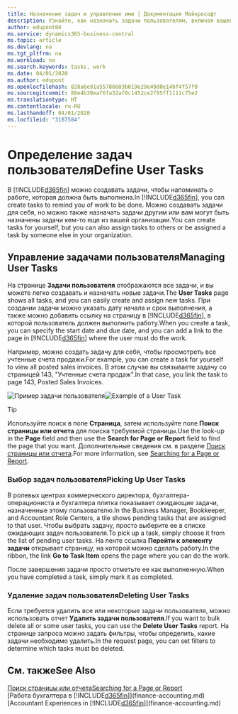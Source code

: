 ```yaml
---
title: Назначение задач и управление ими | Документация Майкрософт
description: Узнайте, как назначать задачи пользователям, включая вашего бухгалтера, в Business Central
author: edupont04
ms.service: dynamics365-business-central
ms.topic: article
ms.devlang: na
ms.tgt_pltfrm: na
ms.workload: na
ms.search.keywords: tasks, work
ms.date: 04/01/2020
ms.author: edupont
ms.openlocfilehash: 828a6e91a55786603b019e29e49d0e14bf4f57f0
ms.sourcegitcommit: 88e4b30eaf6fa32af0c1452ce2f85ff1111c75e2
ms.translationtype: HT
ms.contentlocale: ru-RU
ms.lasthandoff: 04/01/2020
ms.locfileid: "3187584"
---
```

# <a name="define-user-tasks"></a><span data-ttu-id="8c16c-103">Определение задач пользователя</span><span class="sxs-lookup"><span data-stu-id="8c16c-103">Define User Tasks</span></span>
<span data-ttu-id="8c16c-104">В [!INCLUDE[d365fin](includes/d365fin_md.md)] можно создавать задачи, чтобы напоминать о работе, которая должна быть выполнена.</span><span class="sxs-lookup"><span data-stu-id="8c16c-104">In [!INCLUDE[d365fin](includes/d365fin_md.md)], you can create tasks to remind you of work to be done.</span></span> <span data-ttu-id="8c16c-105">Можно создавать задачи для себя, но можно также назначать задачи другим или вам могут быть назначены задачи кем-то еще из вашей организации.</span><span class="sxs-lookup"><span data-stu-id="8c16c-105">You can create tasks for yourself, but you can also assign tasks to others or be assigned a task by someone else in your organization.</span></span>  

## <a name="managing-user-tasks"></a><span data-ttu-id="8c16c-106">Управление задачами пользователя</span><span class="sxs-lookup"><span data-stu-id="8c16c-106">Managing User Tasks</span></span>
<span data-ttu-id="8c16c-107">На странице **Задачи пользователя** отображаются все задачи, и вы можете легко создавать и назначать новые задачи.</span><span class="sxs-lookup"><span data-stu-id="8c16c-107">The **User Tasks** page shows all tasks, and you can easily create and assign new tasks.</span></span> <span data-ttu-id="8c16c-108">При создании задачи можно указать дату начала и срок выполнения, а также можно добавить ссылку на страницу в [!INCLUDE[d365fin](includes/d365fin_md.md)], в которой пользователь должен выполнить работу.</span><span class="sxs-lookup"><span data-stu-id="8c16c-108">When you create a task, you can specify the start date and due date, and you can add a link to the page in [!INCLUDE[d365fin](includes/d365fin_md.md)] where the user must do the work.</span></span>  

<span data-ttu-id="8c16c-109">Например, можно создать задачу для себя, чтобы просмотреть все учтенные счета продажи.</span><span class="sxs-lookup"><span data-stu-id="8c16c-109">For example, you can create a task for yourself to view all posted sales invoices.</span></span> <span data-ttu-id="8c16c-110">В этом случае вы связываете задачу со страницей 143, "Учтенные счета продаж".</span><span class="sxs-lookup"><span data-stu-id="8c16c-110">In that case, you link the task to page 143, Posted Sales Invoices.</span></span>  

<span data-ttu-id="8c16c-111">![Пример задачи пользователя](media/across-user-tasks/sample-user-task.png "Пример задачи пользователя")</span><span class="sxs-lookup"><span data-stu-id="8c16c-111">![Example of a User Task](media/across-user-tasks/sample-user-task.png "Example of a user task")</span></span>

> [!TIP]  
>  <span data-ttu-id="8c16c-112">Используйте поиск в поле **Страница**, затем используйте поле **Поиск страницы или отчета** для поиска требуемой страницы.</span><span class="sxs-lookup"><span data-stu-id="8c16c-112">Use the look-up in the **Page** field and then use the **Search for Page or Report** field to find the page that you want.</span></span> <span data-ttu-id="8c16c-113">Дополнительные сведения см. в разделе [Поиск страницы или отчета](ui-search.md).</span><span class="sxs-lookup"><span data-stu-id="8c16c-113">For more information, see [Searching for a Page or Report](ui-search.md).</span></span>  

### <a name="picking-up-user-tasks"></a><span data-ttu-id="8c16c-114">Выбор задач пользователя</span><span class="sxs-lookup"><span data-stu-id="8c16c-114">Picking Up User Tasks</span></span>
<span data-ttu-id="8c16c-115">В ролевых центрах коммерческого директора, бухгалтера-операциониста и бухгалтера плитка показывает ожидающие задачи, назначенные этому пользователю.</span><span class="sxs-lookup"><span data-stu-id="8c16c-115">In the Business Manager, Bookkeeper, and Accountant Role Centers, a tile shows pending tasks that are assigned to that user.</span></span> <span data-ttu-id="8c16c-116">Чтобы выбрать задачу, просто выберите ее в списке ожидающих задач пользователя.</span><span class="sxs-lookup"><span data-stu-id="8c16c-116">To pick up a task, simply choose it from the list of pending user tasks.</span></span> <span data-ttu-id="8c16c-117">На ленте ссылка **Перейти к элементу задачи** открывает страницу, на которой можно сделать работу.</span><span class="sxs-lookup"><span data-stu-id="8c16c-117">In the ribbon, the link **Go to Task Item** opens the page where you can do the work.</span></span>  

<span data-ttu-id="8c16c-118">После завершения задачи просто отметьте ее как выполненную.</span><span class="sxs-lookup"><span data-stu-id="8c16c-118">When you have completed a task, simply mark it as completed.</span></span>  

### <a name="deleting-user-tasks"></a><span data-ttu-id="8c16c-119">Удаление задач пользователя</span><span class="sxs-lookup"><span data-stu-id="8c16c-119">Deleting User Tasks</span></span>
<span data-ttu-id="8c16c-120">Если требуется удалить все или некоторые задачи пользователя, можно использовать отчет **Удалить задачи пользователя**.</span><span class="sxs-lookup"><span data-stu-id="8c16c-120">If you want to bulk delete all or some user tasks, you can use the **Delete User Tasks** report.</span></span> <span data-ttu-id="8c16c-121">На странице запроса можно задать фильтры, чтобы определить, какие задачи необходимо удалить.</span><span class="sxs-lookup"><span data-stu-id="8c16c-121">In the request page, you can set filters to determine which tasks must be deleted.</span></span>  

## <a name="see-also"></a><span data-ttu-id="8c16c-122">См. также</span><span class="sxs-lookup"><span data-stu-id="8c16c-122">See Also</span></span>
[<span data-ttu-id="8c16c-123">Поиск страницы или отчета</span><span class="sxs-lookup"><span data-stu-id="8c16c-123">Searching for a Page or Report</span></span>](ui-search.md)  
<span data-ttu-id="8c16c-124">[Работа бухгалтера в [!INCLUDE[d365fin](includes/d365fin_md.md)]](finance-accounting.md)</span><span class="sxs-lookup"><span data-stu-id="8c16c-124">[Accountant Experiences in [!INCLUDE[d365fin](includes/d365fin_md.md)]](finance-accounting.md)</span></span>  
